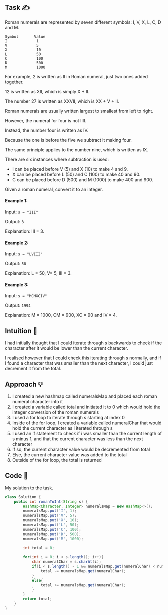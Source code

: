 ## Task ✍
Roman numerals are represented by seven different symbols: I, V, X, L, C, D and M.
```
Symbol       Value
I             1
V             5
X             10
L             50
C             100
D             500
M             1000
```
For example, 2 is written as II in Roman numeral, just two ones added together. 

12 is written as XII, which is simply X + II. 

The number 27 is written as XXVII, which is XX + V + II.

Roman numerals are usually written largest to smallest from left to right. 

However, the numeral for four is not IIII. 

Instead, the number four is written as IV. 

Because the one is before the five we subtract it making four. 

The same principle applies to the number nine, which is written as IX. 

There are six instances where subtraction is used:

* I can be placed before V (5) and X (10) to make 4 and 9. 
* X can be placed before L (50) and C (100) to make 40 and 90. 
* C can be placed before D (500) and M (1000) to make 400 and 900.

Given a roman numeral, convert it to an integer.

#### Example 1:
Input: ```s = "III"```

Output: ```3```

Explanation: III = 3.

#### Example 2:
Input: ```s = "LVIII"```

Output: ```58```

Explanation: L = 50, V= 5, III = 3.

#### Example 3:
Input: ```s = "MCMXCIV"```

Output: ```1994```

Explanation: M = 1000, CM = 900, XC = 90 and IV = 4.

## Intuition 💬
<!-- Describe your first thoughts on how to solve this problem. -->
I had initially thought that I could iterate through s backwards to check if the character after it would be lower than the current character.

I realised however that I could check this iterating through s normally, and if I found a character that was smaller than the next character, I could just decrement it from the total.

## Approach 💡
<!-- Describe your approach to solving the problem. -->
1. I created a new hashmap called numeralsMap and placed each roman numeral character into it
2. I created a variable called total and initiated it to 0 which would hold the integer conversion of the roman numerals
3. I used a for loop to iterate through s starting at index 0
4. Inside of the for loop, I created a variable called numeralChar that would hold the current character as I iterated through s
5. I used an if statement to check if i was smaller than the current length of s minus 1, and that the current character was less than the next character
6. If so, the current character value would be decremented from total
7. Else, the current character value was added to the total
8. Outside of the for loop, the total is returned

## Code 📝
My solution to the task.
```java
class Solution {
    public int romanToInt(String s) {
        HashMap<Character, Integer> numeralsMap = new HashMap<>();
        numeralsMap.put('I', 1);
        numeralsMap.put('V', 5);
        numeralsMap.put('X', 10);
        numeralsMap.put('L', 50);
        numeralsMap.put('C', 100);
        numeralsMap.put('D', 500);
        numeralsMap.put('M', 1000);

        int total = 0;
    
        for(int i = 0; i < s.length(); i++){
            char numeralChar = s.charAt(i);
            if(i < s.length() - 1 && numeralsMap.get(numeralChar) < numeralsMap.get(s.charAt(i + 1))){
                total -= numeralsMap.get(numeralChar);
            }
            else{
                total += numeralsMap.get(numeralChar);
            }
        }
        return total;
    }
}
```
